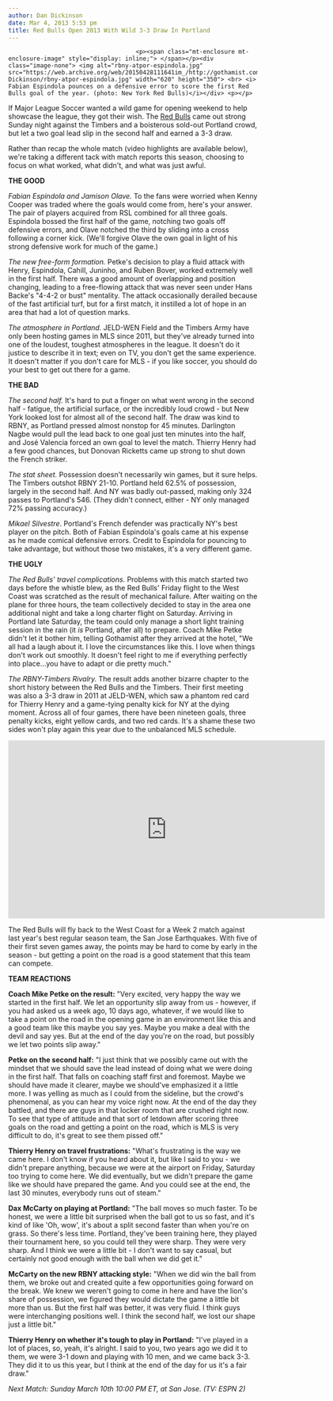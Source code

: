 ```yaml
---
author: Dan Dickinson
date: Mar 4, 2013 5:53 pm
title: Red Bulls Open 2013 With Wild 3-3 Draw In Portland
---
```


	
										<p><span class="mt-enclosure mt-enclosure-image" style="display: inline;"> </span></p><div class="image-none"> <img alt="rbny-atpor-espindola.jpg" src="https://web.archive.org/web/20150428111641im_/http://gothamist.com/attachments/Dan Dickinson/rbny-atpor-espindola.jpg" width="620" height="350"> <br> <i> Fabian Espindola pounces on a defensive error to score the first Red Bulls goal of the year. (photo: New York Red Bulls)</i></div> <p></p>

<p>If Major League Soccer wanted a wild game for opening weekend to help showcase the league, they got their wish.  The <a href="https://web.archive.org/web/20150428111641/http://gothamist.com/tags/redbulls">Red Bulls</a> came out strong Sunday night against the Timbers and a boisterous sold-out Portland crowd, but let a two goal lead slip in the second half and earned a 3-3 draw.</p>

<p>Rather than recap the whole match (video highlights are available below), we&apos;re taking a different tack with match reports this season, choosing to focus on what worked, what didn&apos;t, and what was just awful.</p>

<p><strong>THE GOOD</strong></p>

<p><em>Fabian Espindola and Jamison Olave.</em> To the fans were worried when Kenny Cooper was traded where the goals would come from, here&apos;s your answer.  The pair of players acquired from RSL combined for all three goals.  Espindola bossed the first half of the game, notching two goals off defensive errors, and Olave notched the third by sliding into a cross following a corner kick.  (We&apos;ll forgive Olave the own goal in light of his strong defensive work for much of the game.)</p>

<p><em>The new free-form formation.</em> Petke&apos;s decision to play a fluid attack with Henry, Espindola, Cahill, Juninho, and Ruben Bover, worked  extremely well in the first half.  There was a good amount of overlapping and position changing, leading to a free-flowing attack that was never seen under Hans Backe&apos;s &quot;4-4-2 or bust&quot; mentality.  The attack occasionally derailed because of the fast artificial turf, but for a first match, it instilled a lot of hope in an area that had a lot of question marks.</p>

<p><em>The atmosphere in Portland.</em>  JELD-WEN Field and the Timbers Army have only been hosting games in MLS since 2011, but they&apos;ve already turned into one of the loudest, toughest atmospheres in the league.  It doesn&apos;t do it justice to describe it in text; even on TV, you don&apos;t get the same experience.  It doesn&apos;t matter if you don&apos;t care for MLS - if you like soccer, you should do your best to get out there for a game.</p>

<p><strong>THE BAD</strong></p>

<p><em>The second half.</em> It&apos;s hard to put a finger on what went wrong in the second half - fatigue, the artificial surface, or the incredibly loud crowd - but New York looked lost for almost all of the second half.  The draw was kind to RBNY, as Portland pressed almost nonstop for 45 minutes.  Darlington Nagbe would pull the lead back to one goal just ten minutes into the half, and Jos&#xE9; Valencia forced an own goal to level the match.  Thierry Henry had a few good chances, but Donovan Ricketts came up strong to shut down the French striker.</p>

<p><em>The stat sheet.</em> Possession doesn&apos;t necessarily win games, but it sure helps.  The Timbers outshot RBNY 21-10.  Portland held 62.5% of possession, largely in the second half.  And NY was badly out-passed, making only 324 passes to Portland&apos;s 546. (They didn&apos;t connect, either - NY only managed 72% passing accuracy.)</p>

<p><em>Mikael Silvestre</em>.  Portland&apos;s French defender was practically NY&apos;s best player on the pitch.  Both of Fabian Espindola&apos;s goals came at his expense as he made comical defensive errors.  Credit to Espindola for pouncing to take advantage, but without those two mistakes, it&apos;s a very different game.</p>

<p><strong>THE UGLY</strong></p>

<p><em>The Red Bulls&apos; travel complications.</em> Problems with this match started two days before the whistle blew, as the Red Bulls&apos; Friday flight to the West Coast was scratched as the result of mechanical failure. After waiting on the plane for three hours, the team collectively decided to stay in the area one additional night and take a long charter flight on Saturday.  Arriving in Portland late Saturday, the team could only manage a short light training session in the rain (it <em>is</em> Portland, after all) to prepare.  Coach Mike Petke didn&apos;t let it bother him, telling Gothamist after they arrived at the hotel,  &quot;We all had a laugh about it. I love the circumstances like this. I love when things don&apos;t work out smoothly.  It doesn&apos;t feel right to me if everything perfectly into place...you have to adapt or die pretty much.&quot;</p>

<p><em>The RBNY-Timbers Rivalry.</em>  The result adds another bizarre chapter to the short history between the Red Bulls and the Timbers.  Their first meeting was also a 3-3 draw in 2011 at JELD-WEN, which saw a phantom red card for Thierry Henry and a game-tying penalty kick for NY at the dying moment.  Across all of four games, there have been nineteen goals, three penalty kicks, eight yellow cards, and two red cards.  It&apos;s a shame these two sides won&apos;t play again this year due to the unbalanced MLS schedule.</p>

<p><iframe width="640" height="360" src="https://web.archive.org/web/20150428111641if_/http://www.youtube.com/embed/7BNNnU3EpjY?rel=0" frameborder="0" allowfullscreen></iframe></p>

<p>The Red Bulls will fly back to the West Coast for a Week 2 match against last year&apos;s best regular season team, the San Jose Earthquakes.  With five of their first seven games away, the points may be hard to come by early in the season - but getting a point on the road is a good statement that this team can compete.</p>

<p><strong>TEAM REACTIONS</strong></p>

<p><strong>Coach Mike Petke on the result:</strong> &quot;Very excited, very happy the way we started in the first half. We let an opportunity slip away from us - however, if you had asked us a week ago, 10 days ago, whatever, if we would like to take a point on the road in the opening game in an environment like this and a good team like this maybe you say yes.  Maybe you make a deal with the devil and say yes.  But at the end of the day you&apos;re on the road, but possibly we let two points slip away.&quot;</p>

<p><strong>Petke on the second half:</strong> &quot;I just think that we possibly came out with the mindset that we should save the lead instead of doing what we were doing in the first half. That falls on coaching staff first and foremost.  Maybe we should have made it clearer, maybe we should&apos;ve emphasized it a little more. I was yelling as much as I could from the sideline, but the crowd&apos;s phenomenal, as you can hear my voice right now. At the end of the day they battled, and there are guys in that locker room that are crushed right now. To see that type of attitude and that sort of letdown after scoring three goals on the road and getting a point on the road, which is MLS is very difficult to do, it&apos;s great to see them pissed off.&quot;</p>

<p><strong>Thierry Henry on travel frustrations:</strong> &quot;What&apos;s frustrating is the way we came here. I don&apos;t know if you heard about it, but like I said to you - we didn&apos;t prepare anything, because we were at the airport on Friday, Saturday too trying to come here. We did eventually, but we didn&apos;t prepare the game like we should have prepared the game. And you could see at the end, the last 30 minutes, everybody runs out of steam.&quot;</p>

<p><strong>Dax McCarty on playing at Portland:</strong> &quot;The ball moves so much faster. To be honest, we were a little bit surprised when the ball got to us so fast, and it&apos;s kind of like &apos;Oh, wow&apos;, it&apos;s about a split second faster than when you&apos;re on grass.  So there&apos;s less time.  Portland, they&apos;ve been training here, they played their tournament here, so you could tell they were sharp. They were very sharp.  And I think we were a little bit - I don&apos;t want to say casual, but certainly not good enough with the ball when we did get it.&quot;</p>

<p><strong>McCarty on the new RBNY attacking style:</strong> &quot;When we did win the ball from them, we broke out and created quite a few opportunities going forward on the break. We knew we weren&apos;t going to come in here and have the lion&apos;s share of possession, we figured they would dictate the game a little bit more than us.  But the first half was better, it was very fluid. I think guys were interchanging positions well. I think the second half, we lost our shape just a little bit.&quot;</p>

<p><strong>Thierry Henry on whether it&apos;s tough to play in Portland:</strong> &quot;I&apos;ve played in a lot of places, so, yeah, it&apos;s alright.  I said to you, two years ago we did it to them, we were 3-1 down and playing with 10 men, and we came back 3-3. They did it to us this year, but I think at the end of the day for us it&apos;s a fair draw.&quot;</p>

<p><em>Next Match: Sunday March 10th 10:00 PM ET, at San Jose. (TV: ESPN 2)</em></p>					
										
									
				